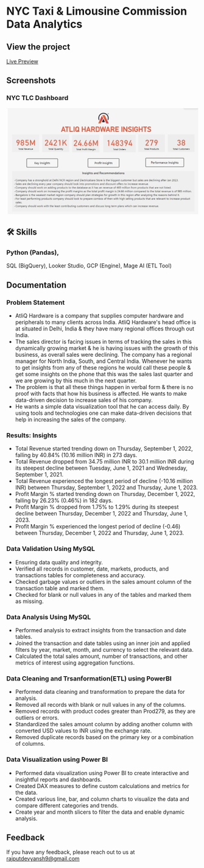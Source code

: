 
# NYC Taxi & Limousine Commission Data Analytics


## View the project

[Live Preview](https://lookerstudio.google.com/reporting/9f51c0b3-8ff7-4e7f-a9a8-a8a2d2c93dc1)
## Screenshots

### NYC TLC Dashboard

![App Screenshot](https://github.com/rajputdevyansh/Sales-Insights-FMCG-Industry/blob/main/Sales_Insights_Data_Analysis/Demos/Atliq_Hardware_Insights_Dashboard.png?raw=true )

## 🛠 Skills

### Python (Pandas),
SQL (BigQuery),
Looker Studio,
GCP (Engine),
Mage AI (ETL Tool)

## Documentation

### Problem Statement

- AtliQ Hardware is a company that supplies computer hardware and peripherals to many clients across India. AtliQ Hardware's head office is at situated in Delhi, India & they have many regional offices through out India.
- The sales director is facing issues in terms of tracking the sales in this dynamically growing market & he is having issues with the growth of this business, as overall sales were declining. The company has a regional manager for North India, South, and Central India. Whenever he wants to get insights from any of these regions he would call these people & get some insights on the phone that this was the sales last quarter and we are growing by this much in the next quarter.
- The problem is that all these things happen in verbal form & there is no proof with facts that how his business is affected. He wants to make data-driven decision to increase sales of his company.
- He wants a simple data visualization tool that he can access daily. By using tools and technologies one can make data-driven decisions that help in increasing the sales of the company.

### Results: Insights

- Total Revenue started trending down on Thursday, September 1, 2022, falling by 40.84% (10.16 million INR) in 273 days.
- Total Revenue dropped from 34.75 million INR to 30.1 million INR during its steepest decline between Tuesday, June 1, 2021 and Wednesday, September 1, 2021.
- Total Revenue experienced the longest period of decline (-10.16 million INR) between Thursday, September 1, 2022 and Thursday, June 1, 2023.
- Profit Margin % started trending down on Thursday, December 1, 2022, falling by 26.23% (0.46%) in 182 days.
- Profit Margin % dropped from 1.75% to 1.29% during its steepest decline between Thursday, December 1, 2022 and Thursday, June 1, 2023.
- Profit Margin % experienced the longest period of decline (-0.46) between Thursday, December 1, 2022 and Thursday, June 1, 2023.

### Data Validation Using MySQL

- Ensuring data quality and integrity.
- Verified all records in customer, date, markets, products, and transactions tables for completeness and accuracy.
- Checked garbage values or outliers in the sales amount column of the transaction table and marked them.
- Checked for blank or null values in any of the tables and marked them as missing.

### Data Analysis Using MySQL

- Performed analysis to extract insights from the transaction and date tables.
- Joined the transaction and date tables using an inner join and applied filters by year, market, month, and currency to select the relevant data.
- Calculated the total sales amount, number of transactions, and other metrics of interest using aggregation functions.

### Data Cleaning and Trsanformation(ETL) using PowerBI

- Performed data cleaning and transformation to prepare the data for analysis.
- Removed all records with blank or null values in any of the columns.
- Removed records with product codes greater than Prod279, as they are outliers or errors.
- Standardized the sales amount column by adding another column with converted USD values to INR using the exchange rate.
- Removed duplicate records based on the primary key or a combination of columns.

### Data Visualization using Power BI

- Performed data visualization using Power BI to create interactive and insightful reports and dashboards.
- Created DAX measures to define custom calculations and metrics for the data.
- Created various line, bar, and column charts to visualize the data and compare different categories and trends.
- Create year and month slicers to filter the data and enable dynamic analysis.

## Feedback

If you have any feedback, please reach out to us at rajputdevyansh9@gmail.com

